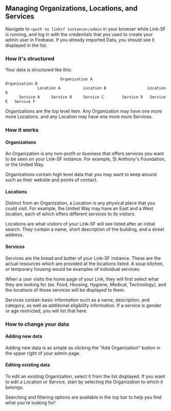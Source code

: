 ## Managing Organizations, Locations, and Services

Navigate to `<path to linksf instance>/admin` in your browser while Link-SF is running, and log in with the credentials that you used to create your admin user in Firebase. If you already imported Data, you should see it displayed in the list.

### How it's structured

Your data is structured like this:

```
                        Organization A                      Organization B
              Location A          Location B                  Location D
      Service A     Service B     Service C        Service D   Service E   Service F

```

Organizations are the top level item.  Any Organization may have one more more Locations, and any Location may have one more more Services.

### How it works

#### Organizations

An Organization is any non-profit or business that offers services you want to be seen on your Link-SF instance.  For example, St Anthony's Foundation, or the United Way.

Organizations contain high level data that you may want to keep around such as their website and points of contact.

#### Locations

Distinct from an Organization, a Location is any physical place that you could visit.  For example, the United Way may have an East and a West location, each of which offers different services to its visitors.

Locations are what visitors of your Link-SF will see listed after an initial search. They contain a name, short description of the building, and a street address.

#### Services

Services are the bread and butter of your Link-SF instance.  These are the actual resources which are provided at the locations listed.  A soup kitchen, or temporary housing would be examples of individual services.

When a user visits the home page of your Link, they will first select what they are looking for (ex. Food, Housing, Hygiene, Medical, Technology), and the locations of these services will be displayed to them.

Services contain basic information such as a name, description, and category, as well as additional eligibility information.  If a service is gender or age restricted, you will list that here.

### How to change your data

#### Adding new data

Adding new data is as simple as clicking the "Add Organization" button in the upper right of your admin page.

#### Editing existing data

To edit an existing Organization, select it from the list displayed.  If you want to edit a Location or Service, start by selecting the Organization to which it belongs.

Searching and filtering options are available in the top bar to help you find what you're looking for!
